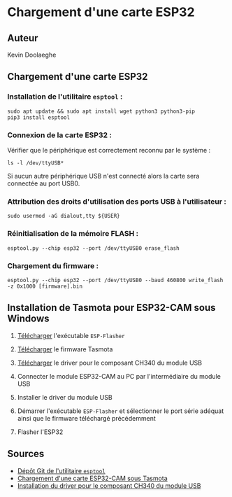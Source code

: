 # Chargement d'une carte ESP32

## Auteur

Kevin Doolaeghe

## Chargement d'une carte ESP32

### Installation de l'utilitaire `esptool` :

```
sudo apt update && sudo apt install wget python3 python3-pip
pip3 install esptool
```

### Connexion de la carte ESP32 :

Vérifier que le périphérique est correctement reconnu par le système :

```
ls -l /dev/ttyUSB*
```

Si aucun autre périphérique USB n'est connecté alors la carte sera connectée au port USB0.

### Attribution des droits d'utilisation des ports USB à l'utilisateur :

```
sudo usermod -aG dialout,tty ${USER}
```

### Réinitialisation de la mémoire FLASH :

```
esptool.py --chip esp32 --port /dev/ttyUSB0 erase_flash
```

### Chargement du firmware :

```
esptool.py --chip esp32 --port /dev/ttyUSB0 --baud 460800 write_flash -z 0x1000 [firmware].bin
```

## Installation de Tasmota pour ESP32-CAM sous Windows

1. [Télécharger](https://github.com/Jason2866/ESP_Flasher/releases) l'exécutable `ESP-Flasher`

2. [Télécharger](https://tasmota.github.io/docs/ESP32/) le firmware Tasmota

3. [Télécharger](http://www.wch-ic.com/downloads/CH341SER_ZIP.html) le driver pour le composant CH340 du module USB

4. Connecter le module ESP32-CAM au PC par l'intermédiaire du module USB

5. Installer le driver du module USB

6. Démarrer l'exécutable `ESP-Flasher` et sélectionner le port série adéquat ainsi que le firmware téléchargé précédemment

7. Flasher l'ESP32

## Sources

- [Dépôt Git de l'utilitaire `esptool`](https://github.com/espressif/esptool)
- [Chargement d'une carte ESP32-CAM sous Tasmota](https://easydomoticz.com/forum/viewtopic.php?f=24&p=94316)
- [Installation du driver pour le composant CH340 du module USB](https://learn.sparkfun.com/tutorials/how-to-install-ch340-drivers/all)

